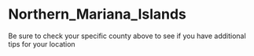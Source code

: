 # Northern_Mariana_Islands
Be sure to check your specific county above to see if you have additional tips for your location